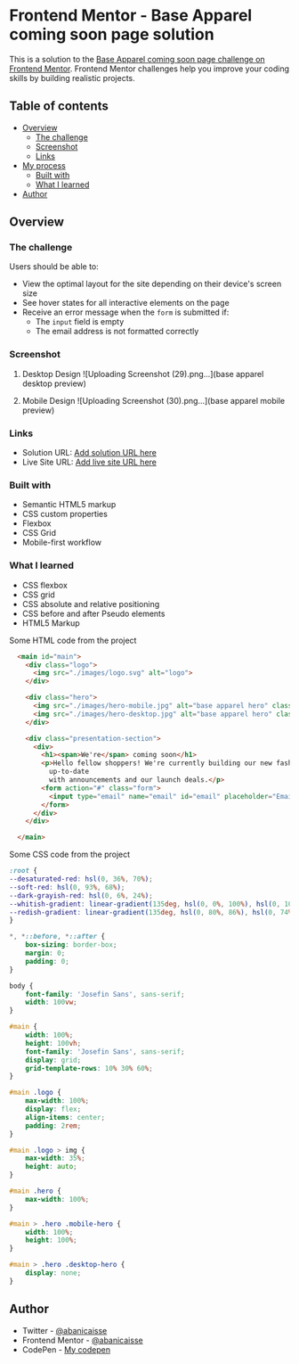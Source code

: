 # Frontend Mentor - Base Apparel coming soon page solution

This is a solution to the [Base Apparel coming soon page challenge on Frontend Mentor](https://www.frontendmentor.io/challenges/base-apparel-coming-soon-page-5d46b47f8db8a7063f9331a0). Frontend Mentor challenges help you improve your coding skills by building realistic projects. 

## Table of contents

- [Overview](#overview)
  - [The challenge](#the-challenge)
  - [Screenshot](#screenshot)
  - [Links](#links)
- [My process](#my-process)
  - [Built with](#built-with)
  - [What I learned](#what-i-learned)
- [Author](#author)

## Overview

### The challenge

Users should be able to:

- View the optimal layout for the site depending on their device's screen size
- See hover states for all interactive elements on the page
- Receive an error message when the `form` is submitted if:
  - The `input` field is empty
  - The email address is not formatted correctly

### Screenshot
1. Desktop Design
![Uploading Screenshot (29).png…](base apparel desktop preview)

1. Mobile Design 
![Uploading Screenshot (30).png…](base apparel mobile preview)

### Links

- Solution URL: [Add solution URL here](https://your-solution-url.com)
- Live Site URL: [Add live site URL here](https://your-live-site-url.com)

### Built with

- Semantic HTML5 markup
- CSS custom properties
- Flexbox
- CSS Grid
- Mobile-first workflow

### What I learned

- CSS flexbox
- CSS grid
- CSS absolute and relative positioning
- CSS before and after Pseudo elements
- HTML5 Markup

Some HTML code from the project
```html
  <main id="main">
    <div class="logo">
      <img src="./images/logo.svg" alt="logo">
    </div>

    <div class="hero">
      <img src="./images/hero-mobile.jpg" alt="base apparel hero" class="mobile-hero">
      <img src="./images/hero-desktop.jpg" alt="base apparel hero" class="desktop-hero">
    </div>

    <div class="presentation-section">
      <div>
        <h1><span>We're</span> coming soon</h1>
        <p>Hello fellow shoppers! We're currently building our new fashion store. Add your email below to stay
          up-to-date
          with announcements and our launch deals.</p>
        <form action="#" class="form">
          <input type="email" name="email" id="email" placeholder="Email Address" required>
        </form>
      </div>
    </div>

  </main>
```

Some CSS code from the project
```css
:root {
--desaturated-red: hsl(0, 36%, 70%);
--soft-red: hsl(0, 93%, 68%);
--dark-grayish-red: hsl(0, 6%, 24%);
--whitish-gradient: linear-gradient(135deg, hsl(0, 0%, 100%), hsl(0, 100%, 98%));
--redish-gradient: linear-gradient(135deg, hsl(0, 80%, 86%), hsl(0, 74%, 74%));
}

*, *::before, *::after {
    box-sizing: border-box;
    margin: 0;
    padding: 0;
}

body {
    font-family: 'Josefin Sans', sans-serif;
    width: 100vw;
}

#main {
    width: 100%;
    height: 100vh;
    font-family: 'Josefin Sans', sans-serif;
    display: grid;
    grid-template-rows: 10% 30% 60%;
}

#main .logo {
    max-width: 100%;
    display: flex;
    align-items: center;
    padding: 2rem;
}

#main .logo > img {
    max-width: 35%;
    height: auto;
}

#main .hero {
    max-width: 100%;
}

#main > .hero .mobile-hero {
    width: 100%;
    height: 100%;
}

#main > .hero .desktop-hero {
    display: none;
}
```

## Author

- Twitter - [@abanicaisse](https://www.twitter.com/abanicaisse)
- Frontend Mentor - [@abanicaisse](https://www.frontendmentor.io/profile/abanicaisse)
- CodePen - [My codepen](https://www.codepen.io/Nicaisse)

